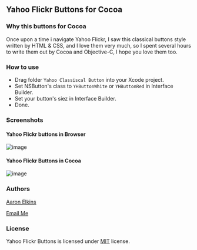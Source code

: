 ## Yahoo Flickr Buttons for Cocoa

### Why this buttons for Cocoa

Once upon a time i navigate Yahoo Flickr, I saw this classical buttons style written by HTML & CSS, and I love them very much, so I spent several hours to write them out by Cocoa and Objective-C, I hope you love them too.

### How to use

- Drag folder `Yahoo Classiscal Button` into your Xcode project.
- Set NSButton's class to `YHButtonWhite` or `YHButtonRed` in Interface Builder.
- Set your button's siez in Interface Builder.
- Done.

### Screenshots

#### Yahoo Flickr buttons in Browser 
![image]()

#### Yahoo Flickr Buttons in Cocoa
![image]()


### Authors

[Aaron Elkins](http://blog.pixelegg.me)

[Email Me](mailto:threcius@yahoo.com)

### License

Yahoo Flickr Buttons is licensed under [MIT](http://opensource.org/licenses/MIT) license.